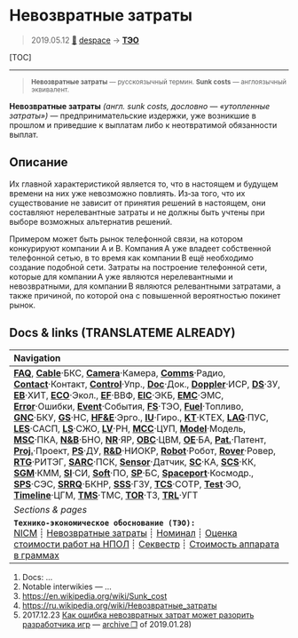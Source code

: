 # Невозвратные затраты
> 2019.05.12 [🚀](../index/index.md) [despace](index.md) → **[ТЭО](fs.md)**

[TOC]

---

> <small>**Невозвратные затраты** — русскоязычный термин. **Sunk costs** — англоязычный эквивалент.</small>

**Невозвратные затраты** *(англ. sunk costs, дословно — «утопленные затраты»)* — предпринимательские издержки, уже возникшие в прошлом и приведшие к выплатам либо к неотвратимой обязанности выплат.



## Описание
Их главной характеристикой является то, что в настоящем и будущем времени на них уже невозможно повлиять. Из‑за того, что их существование не зависит от принятия решений в настоящем, они составляют нерелевантные затраты и не должны быть учтены при выборе возможных альтернатив решений.

Примером может быть рынок телефонной связи, на котором конкурируют компании A и B. Компания A уже владеет собственной телефонной сетью, в то время как компании B ещё необходимо создание подобной сети. Затраты на построение телефонной сети, которые для компании А уже являются нерелевантными и невозвратными, для компании B являются релевантными затратами, а также причиной, по которой она с повышенной вероятностью покинет рынок.



<p style="page-break-after:always"> </p>

## Docs & links (TRANSLATEME ALREADY)
|Navigation|
|:--|
|**[FAQ](faq.md)**, **[Cable](cable.md)**·БКС, **[Camera](cam.md)**·Камера, **[Comms](comms.md)**·Радио, **[Contact](contact.md)**·Контакт, **[Control](control.md)**·Упр., **[Doc](doc.md)**·Док., **[Doppler](doppler.md)**·ИСР, **[DS](ds.md)**·ЗУ, **[EB](eb.md)**·ХИТ, **[ECO](ecology.md)**·Экол., **[EF](ef.md)**·ВВФ, **[ElC](elc.md)**·ЭКБ, **[EMC](emc.md)**·ЭМС, **[Error](error.md)**·Ошибки, **[Event](event.md)**·События, **[FS](fs.md)**·ТЭО, **[Fuel](fuel.md)**·Топливо, **[GNC](gnc.md)**·БКУ, **[GS](scs.md)**·НС, **[HF&E](hfe.md)**·Эрго., **[IU](iu.md)**·Гиро., **[KT](kt.md)**·КТЕХ, **[LAG](lag.md)**·ПУC, **[LES](les.md)**·САСП, **[LS](ls.md)**·СЖО, **[LV](lv.md)**·РН, **[MCC](mcc.md)**·ЦУП, **[Model](model.md)**·Модель, **[MSC](sc.md)**·ПКА, **[N&B](nnb.md)**·БНО, **[NR](nr.md)**·ЯР, **[OBC](obc.md)**·ЦВМ, **[OE](oe.md)**·БА, **[Pat.](патент.md)**·Патент, **[Proj.](project.md)**·Проект, **[PS](ps.md)**·ДУ, **[R&D](rnd.md)**·НИОКР, **[Robot](robotics.md)**·Робот, **[Rover](rover.md)**·Ровер, **[RTG](rtg.md)**·РИТЭГ, **[SARC](sarc.md)**·ПСК, **[Sensor](sensor.md)**·Датчик, **[SC](sc.md)**·КА, **[SCS](scs.md)**·КК, **[SGM](sgm.md)**·КММ, **[SI](si.md)**·СИ, **[Soft](soft.md)**·ПО, **[SP](sp.md)**·БС, **[Spaceport](spaceport.md)**·Космодр., **[SPS](sps.md)**·СЭС, **[SRRQ](srrq.md)**·БКНР, **[SSS](sss.md)**·ГЗУ, **[TCS](tcs.md)**·СОТР, **[Test](test.md)**·ЭО, **[Timeline](timeline.md)**·ЦГМ, **[TMS](tms.md)**·ТМС, **[TOR](tor.md)**·ТЗ, **[TRL](trl.md)**·УГТ|
|*Sections & pages*|
|**`Технико‑экономическое обоснование (ТЭО):`**<br> [NICM](nicm.md) ┊ [Невозвратные затраты](sunk_cost.md) ┊ [Номинал](nominal.md) ┊ [Оценка стоимости работ на НПОЛ](zz_lav.md) ┊ [Секвестр](budget_seq.md) ┊ [Стоимость аппарата в граммах](sc_price.md)|

   1. Docs: …
   1. Notable interwikies — …
   1. <https://en.wikipedia.org/wiki/Sunk_cost>
   1. <https://ru.wikipedia.org/wiki/Невозвратные_затраты>
   1. 2017.12.23 [Как ошибка невозвратных затрат может разорить разработчика игр](https://habr.com/post/345242/) — [archive ❐](f/archive/20171223_1.pdf) of 2019.01.28)
